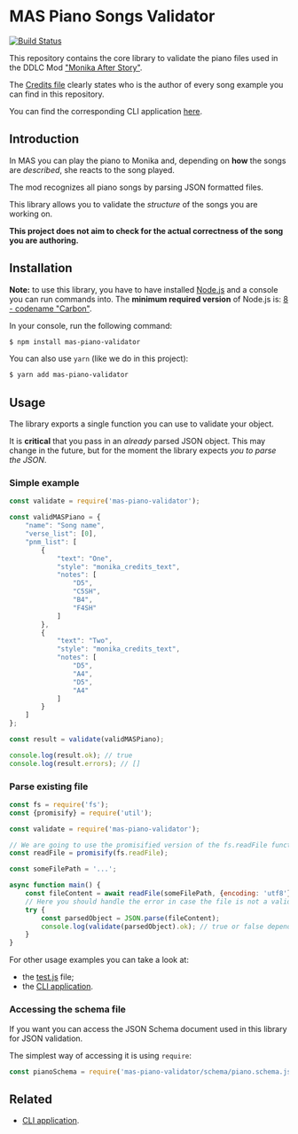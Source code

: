 # MAS Piano Songs Validator

[![Build Status](https://travis-ci.org/niktekusho/mas-piano-validator.svg?branch=master)](https://travis-ci.org/niktekusho/mas-piano-validator)

This repository contains the core library to validate the piano files used in the DDLC Mod ["Monika After Story"](https://github.com/Monika-After-Story/MonikaModDev).

The [Credits file](./CREDITS.md) clearly states who is the author of every song example you can find in this repository.

You can find the corresponding CLI application [here](https://github.com/niktekusho/mas-piano-validator-cli).

## Introduction

In MAS you can play the piano to Monika and, depending on **how** the songs are *described*, she reacts to the song played.

The mod recognizes all piano songs by parsing JSON formatted files.

This library allows you to validate the *structure* of the songs you are working on.

**This project does not aim to check for the actual correctness of the song you are authoring.** 

## Installation

**Note:** to use this library, you have to have installed [Node.js](https://nodejs.org/) and a console you can run commands into. The **minimum required version** of Node.js is: [8 - codename "Carbon"](https://github.com/nodejs/Release#release-schedule).

In your console, run the following command:

```sh
$ npm install mas-piano-validator
```

You can also use `yarn` (like we do in this project):

```sh
$ yarn add mas-piano-validator
```

## Usage

The library exports a single function you can use to validate your object.

It is **critical** that you pass in an *already* parsed JSON object. This may change in the future, but for the moment the library expects *you to parse the JSON*.

### Simple example

```js
const validate = require('mas-piano-validator');

const validMASPiano = {
    "name": "Song name",
    "verse_list": [0],
    "pnm_list": [
        {
            "text": "One",
            "style": "monika_credits_text",
            "notes": [
                "D5",
                "C5SH",
                "B4",
                "F4SH"
            ]
        },
        {
            "text": "Two",
            "style": "monika_credits_text",
            "notes": [
                "D5",
                "A4",
                "D5",
                "A4"
            ]
        }
    ]
};

const result = validate(validMASPiano);

console.log(result.ok); // true
console.log(result.errors); // []
```

### Parse existing file

```js
const fs = require('fs');
const {promisify} = require('util');

const validate = require('mas-piano-validator'); 

// We are going to use the promisified version of the fs.readFile function 
const readFile = promisify(fs.readFile);

const someFilePath = '...';

async function main() {
    const fileContent = await readFile(someFilePath, {encoding: 'utf8'});
    // Here you should handle the error in case the file is not a valid JSON file
    try {
        const parsedObject = JSON.parse(fileContent);
        console.log(validate(parsedObject).ok); // true or false depending on the file...
    }
}

```

For other usage examples you can take a look at:

-  the [test.js](./test.js) file;
-  the [CLI application](https://github.com/niktekusho/mas-piano-validator-cli).

### Accessing the schema file

If you want you can access the JSON Schema document used in this library for JSON validation.

The simplest way of accessing it is using `require`:

```js
const pianoSchema = require('mas-piano-validator/schema/piano.schema.json')
```

## Related

-   [CLI application](https://github.com/niktekusho/mas-piano-validator-cli).


